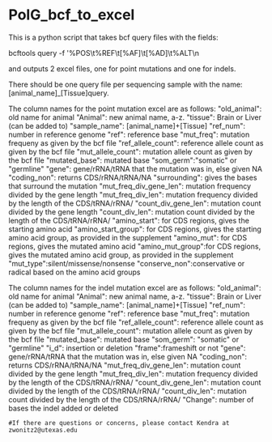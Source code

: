 # PolG_bcf_to_excel
This is a python script that takes bcf query files with the fields:

 bcftools query -f '%POS\t%REF\t[%AF]\t[%AD]\t%ALT\n
 
 and outputs 2 excel files, one for point mutations and one for indels.
 
 There should be one query file per sequencing sample with the name:[animal_name]_[Tissue]query.
 
 The column names for the point mutation excel are as follows:
    "old_animal": old name for animal
    "Animal": new animal name, a-z.
    "tissue": Brain or Liver (can be added to)
    "sample_name": [animal_name]+[Tissue]
    "ref_num": number in reference genome
    "ref": reference base
    "mut_freq": mutation frequeny as given by the bcf file
    "ref_allele_count": reference allele count as given by the bcf file
    "mut_allele_count": mutation allele count as given by the bcf file
    "mutated_base": mutated base
    "som_germ":"somatic" or "germline"
    "gene": gene/rRNA/tRNA that the mutation was in, else given NA
    "coding_non": returns CDS/rRNA/tRNA/NA
    "surrounding": gives the bases that surround the mutation
    "mut_freq_div_gene_len": mutation frequency divided by the gene length
    "mut_freq_div_len": mutation frequency divided by the length of the CDS/tRNA/rRNA/
    "count_div_gene_len": mutation count divided by the gene length
    "count_div_len": mutation count divided by the length of the CDS/tRNA/rRNA/
    "amino_start": for CDS regions, gives the starting amino acid
    "amino_start_group": for CDS regions, gives the starting amino acid group, as provided in the supplement
    "amino_mut": for CDS regions, gives the mutated amino acid
    "amino_mut_group":for CDS regions, gives the mutated amino acid group, as provided in the supplement
    "mut_type":silent/missense/nonsense
    "conserve_non":conservative or radical based on the amino acid groups
    
    
The column names for the indel mutation excel are as follows:
    "old_animal":  old name for animal
    "Animal": new animal name, a-z.
    "tissue": Brain or Liver (can be added to)
    "sample_name": [animal_name]+[Tissue]
    "ref_num": number in reference genome
    "ref": reference base
    "mut_freq": mutation frequeny as given by the bcf file
    "ref_allele_count": reference allele count as given by the bcf file
    "mut_allele_count": mutation allele count as given by the bcf file
    "mutated_base": mutated base
    "som_germ": "somatic" or "germline"
    "i_d": insertion or deletion
    "frame":frameshift or not
    "gene": gene/rRNA/tRNA that the mutation was in, else given NA
    "coding_non": returns CDS/rRNA/tRNA/NA
    "mut_freq_div_gene_len": mutation count divided by the gene length
    "mut_freq_div_len": mutation frequency divided by the length of the CDS/tRNA/rRNA/
    "count_div_gene_len": mutation count divided by the length of the CDS/tRNA/rRNA/
    "count_div_len": mutation count divided by the length of the CDS/tRNA/rRNA/
    "Change": number of bases the indel added or deleted
    
    
    
    
    #If there are questions or concerns, please contact Kendra at zwonitz2@utexas.edu
    
    
    
    
    
    
    
    
